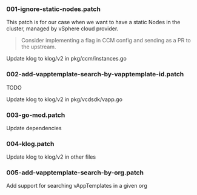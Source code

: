 ### 001-ignore-static-nodes.patch

This patch is for our case when we want to have a static Nodes in the cluster, managed by vSphere cloud provider.

> Consider implementing a flag in CCM config and sending as a PR to the upstream.

Update klog to klog/v2 in pkg/ccm/instances.go

### 002-add-vapptemplate-search-by-vapptemplate-id.patch

TODO

Update klog to klog/v2 in pkg/vcdsdk/vapp.go

### 003-go-mod.patch

Update dependencies

### 004-klog.patch

Update klog to klog/v2 in other files

### 005-add-vapptemplate-search-by-org.patch

Add support for searching vAppTemplates in a given org
